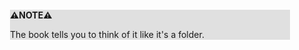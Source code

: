 <div style="margin:2em; background-color: #e0e0e0;">

<strong>⚠️NOTE️️️⚠️</strong>

The book tells you to think of it like it's a folder.
</div>

